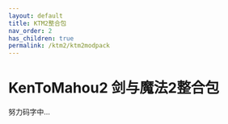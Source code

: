 ```yaml
---
layout: default
title: KTM2整合包
nav_order: 2
has_children: true
permalink: /ktm2/ktm2modpack
---
```


# KenToMahou2 剑与魔法2整合包

努力码字中…